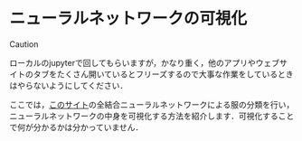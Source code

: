 # ニューラルネットワークの可視化
>[!CAUTION]
>ローカルのjupyterで回してもらいますが，かなり重く，他のアプリやウェブサイトのタブをたくさん開いているとフリーズするので大事な作業をしているときはやらないようにしてください．

ここでは，[このサイト](https://github.com/Sentdex/neural-net-internals-visualized/tree/main)の全結合ニューラルネットワークによる服の分類を行い，ニューラルネットワークの中身を可視化する方法を紹介します．可視化することで何が分かるかは分かっていません．


